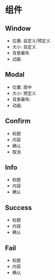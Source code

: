 ﻿# 组件
## Window
- 位置: 自定义/预定义
- 大小: 自定义
- 背景幕布
- 动画

## Modal
- 位置: 居中
- 大小: 预定义
- 背景幕布:
- 动画:

## Confirm
- 标题
- 内容
- 确认
- 取消

## Info
- 标题
- 内容
- 确认

## Success
- 标题
- 内容
- 确认

## Fail
- 标题
- 内容
- 确认

